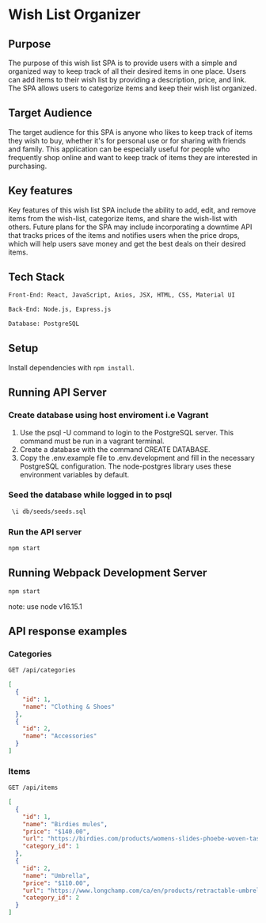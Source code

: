 # Wish List Organizer

## Purpose
The purpose of this wish list SPA is to provide users with a simple and organized way to keep track of all their desired items in one place. Users can add items to their wish list by providing a description, price, and link. The SPA allows users to categorize items and keep their wish list organized.

## Target Audience
The target audience for this SPA is anyone who likes to keep track of items they wish to buy, whether it's for personal use or for sharing with friends and family. This application can be especially useful for people who frequently shop online and want to keep track of items they are interested in purchasing.

## Key features
Key features of this wish list SPA include the ability to add, edit, and remove items from the wish-list, categorize items, and share the wish-list with others. Future plans for the SPA may include incorporating a downtime API that tracks prices of the items and notifies users when the price drops, which will help users save money and get the best deals on their desired items.


## Tech Stack

```sh
Front-End: React, JavaScript, Axios, JSX, HTML, CSS, Material UI
```

```sh
Back-End: Node.js, Express.js
```

```sh
Database: PostgreSQL
```


## Setup

Install dependencies with `npm install`.


## Running API Server
  
   ### Create database using host enviroment i.e Vagrant
   1. Use the psql -U command to login to the PostgreSQL server. This command must be run in a vagrant terminal.
   2. Create a database with the command CREATE DATABASE.
   3. Copy the .env.example file to .env.development and fill in the necessary PostgreSQL configuration. The node-postgres library uses these environment    variables by default.

   ### Seed the database while logged in to psql
   ```sh
    \i db/seeds/seeds.sql
  ```
   
  ### Run the API server
  ```sh
  npm start
  ```

## Running Webpack Development Server

```sh
npm start
```
note: use node v16.15.1

## API response examples

### Categories

```sh
GET /api/categories
```

```json
[
  {
    "id": 1,
    "name": "Clothing & Shoes"
  },
  {
    "id": 2,
    "name": "Accessories"
  }
]
```

### Items

```sh
GET /api/items
```

```json
[
  {
    "id": 1,
    "name": "Birdies mules",
    "price": "$140.00",
    "url": "https://birdies.com/products/womens-slides-phoebe-woven-tassel-orange-pink?variant=39842925543504",
    "category_id": 1
  },
  {
    "id": 2,
    "name": "Umbrella",
    "price": "$110.00",
    "url": "https://www.longchamp.com/ca/en/products/retractable-umbrella-L1593PES300.html",
    "category_id": 2
  }
]
```
